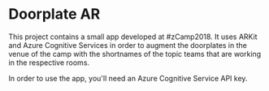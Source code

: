 # Doorplate AR

This project contains a small app developed at #zCamp2018.
It uses ARKit and Azure Cognitive Services in order to augment the doorplates in the venue of the camp with the shortnames of the topic teams that are working in the respective rooms.

In order to use the app, you'll need an Azure Cognitive Service API key.
